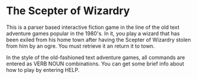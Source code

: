 # The Scepter of Wizardry

This is a parser based interactive fiction game in the line of the
old text adventure games popular in the 1980's. In it, you play a
wizard that has been exiled from his home town after having the
Scepter of Wizardry stolen from him by an ogre. You must retrieve
it an return it to town.

In the style of the old-fashioned text adventure games, all commands
are entered as VERB NOUN combinations. You can get some brief info
about how to play by entering HELP. 